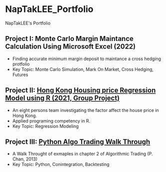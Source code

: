 # NapTakLEE_Portfolio
NapTakLEE's Portfolio

## Project I: Monte Carlo Margin Maintance Calculation Using Microsoft Excel (2022)
- Finding accurate minimum margin deposit to maintance a cross hedging protfolio
- Key Topic: Monte Carlo Simulation, Mark On Market, Cross Hedging, Futures

## Project II: [Hong Kong Housing price Regression Model using R (2021, Group Project)](./MA3518%20Group%20project%20.pdf)
- An eight persons team investigating the factor affect the house price in Hong Kong.
- Applied programing competency in R.
- Key Topic: Regression Modeling

## Project III: [Python Algo Trading Walk Through](./P%20Chan%20Algo%20Trading%20Chapter%202%20.ipynb)
- A Walk Throught of exmaples in chapter 2 of Algorithmic Trading (P. Chan, 2013)
- Key Topic: Python, Conintegration, Backtesting
